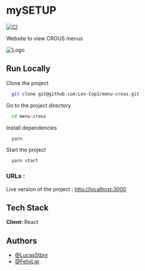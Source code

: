 # mySETUP

[![CI](https://github.com/Les-Cop1/menu-crous/actions/workflows/ci.yml/badge.svg)](https://github.com/Les-Cop1/my-setup/actions/workflows/ci.yml)

Website to view CROUS menus

![Logo](https://github.com/Les-Cop1/menu-crous/blob/main/front/public/repository-open-graph-template.png?raw=true)

## Run Locally

Clone the project

```bash
  git clone git@github.com:Les-Cop1/menu-crous.git
```

Go to the project directory

```bash
  cd menu-crous
```

Install dependencies

```bash
  yarn
```

Start the project

```bash
  yarn start
```

### URLs :

Live version of the project : [http://localhost:3000](http://localhost:3000)

## Tech Stack

**Client:** React

## Authors

- [@LucasStbnr](https://github.com/LucasStbnr)
- [@FelixLgr](https://github.com/FelixLgr)
